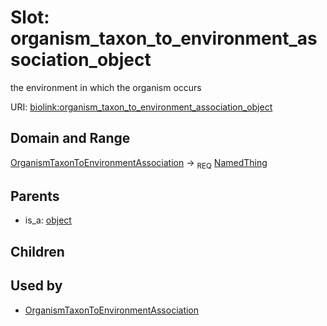 
# Slot: organism_taxon_to_environment_association_object


the environment in which the organism occurs

URI: [biolink:organism_taxon_to_environment_association_object](https://w3id.org/biolink/vocab/organism_taxon_to_environment_association_object)


## Domain and Range

[OrganismTaxonToEnvironmentAssociation](OrganismTaxonToEnvironmentAssociation.md) ->  <sub>REQ</sub> [NamedThing](NamedThing.md)

## Parents

 *  is_a: [object](object.md)

## Children


## Used by

 * [OrganismTaxonToEnvironmentAssociation](OrganismTaxonToEnvironmentAssociation.md)
